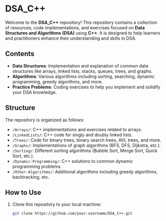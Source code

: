 # DSA_C++

Welcome to the **DSA_C++** repository! This repository contains a collection of resources, code implementations, and exercises focused on **Data Structures and Algorithms (DSA)** using **C++**. It is designed to help learners and practitioners enhance their understanding and skills in DSA.

## Contents

- **Data Structures**: Implementation and explanation of common data structures like arrays, linked lists, stacks, queues, trees, and graphs.
- **Algorithms**: Various algorithms including sorting, searching, dynamic programming, greedy algorithms, and more.
- **Practice Problems**: Coding exercises to help you implement and solidify your DSA knowledge.

## Structure

The repository is organized as follows:

- `/Arrays/`: C++ implementations and exercises related to arrays.
- `/LinkedLists/`: C++ code for singly and doubly linked lists.
- `/Trees/`: Code for binary trees, binary search trees, AVL trees, and more.
- `/Graphs/`: Implementations of graph algorithms (BFS, DFS, Dijkstra, etc.).
- `/Sorting/`: Different sorting algorithms (Bubble Sort, Merge Sort, Quick Sort, etc.).
- `/Dynamic-Programming/`: C++ solutions to common dynamic programming problems.
- `/Other-Algorithms/`: Additional algorithms including greedy algorithms, backtracking, etc.

## How to Use

1. Clone this repository to your local machine:
   ```bash
   git clone https://github.com/your-username/DSA_C++.git
